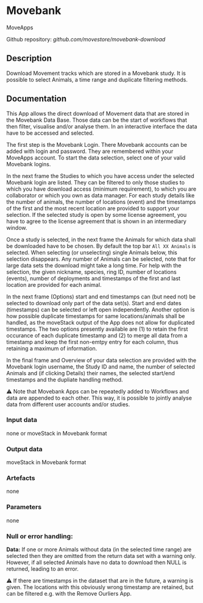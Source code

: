 # Movebank
MoveApps
 
Github repository: *github.com/movestore/movebank-download*

## Description
Download Movement tracks which are stored in a Movebank study. It is possible to select Animals, a time range and duplicate filtering methods. 

## Documentation
This App allows the direct download of Movement data that are stored in the Movebank Data Base. Those data can be the start of workflows that then filter, visualise and/or analyse them. In an interactive interface the data have to be accessed and selected.

The first step is the Movebank Login. There Movebank accounts can be added with login and password. They are remembered within your MoveApps account. To start the data selection, select one of your valid Movebank logins.

In the next frame the Studies to which you have access under the selected Movebank login are listed. They can be filtered to only those studies to which you have download access (minimum requirement), to which you are collaborator or which you own as data manager. For each study details like the number of animals, the number of locations (event) and the timestamps of the first and the most recent location are provided to support your selection. If the selected study is open by some license agreement, you have to agree to the license agreement that is shown in an intermediary window.

Once a study is selected, in the next frame the Animals for which data shall be downloaded have to be chosen. By default the top bar `All XX Animals` is selected. When selecting (or unselecting) single Animals below, this selection disappears. Any number of Animals can be selected, note that for large data sets the download might take a long time. For help with the selection, the given nickname, species, ring ID, number of locations (events), number of deployments and timestamps of the first and last location are provided for each animal.

In the next frame (Options) start and end timestamps can (but need not) be selected to download only part of the data set(s). Start and end dates (timestamps) can be selected or left open independently. Another option is how possible duplicate timestamps for same locations/animals shall be handled, as the moveStack output of the App does not allow for duplicated timestamps. The two options presently available are (1) to retain the first occurance of each duplicate timestamp and (2) to merge all data from a timestamp and keep the first non-emtpy entry for each column, thus retaining a maximum of information.

In the final frame and Overview of your data selection are provided with the Movebank login username, the Study ID and name, the number of selected Animals and (if clicking Details) their names, the selected start/end timestamps and the dupliate handling method.

:warning: Note that Movebank Apps can be repeatedly added to Workflows and data are appended to each other. This way, it is possible to jointly analyse data from different user accounts and/or studies.

### Input data
none or 
moveStack in Movebank format

### Output data
moveStack in Movebank format

### Artefacts
none

### Parameters 
none

### Null or error handling:
**Data:** If one or more Animals without data (in the selected time range) are selected then they are omitted from the return data set with a warning only. However, if all selected Animals have no data to download then NULL is returned, leading to an error.

:warning: If there are timestamps in the dataset that are in the future, a warning is given. The locations with this obviously wrong timestamp are retained, but can be filtered e.g. with the Remove Ourliers App.

